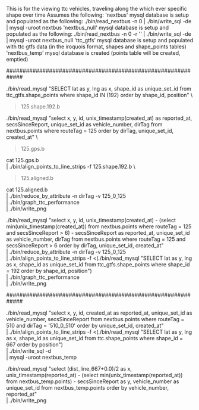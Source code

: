 

This is for the viewing ttc vehicles, traveling along the which ever specific shape over time
Assumes the following:
  'nextbus' mysql database is setup and populated as the following:
    ./bin/read_nextbus -n 0 | ./bin/write_sql -de | mysql -uroot nextbus
  'nextbus_null' mysql database is setup and populated as the following:
    ./bin/read_nextbus -n 0 -r '' | ./bin/write_sql -de | mysql -uroot nextbus_null
  'ttc_gtfs' mysql database is setup and populated with ttc gtfs data (in the iroquois format, shapes and shape_points tables)
  'nextbus_temp' mysql database is created (points table will be created, emptied)

#############################################################

./bin/read_mysql "SELECT lat as y, lng as x, shape_id as unique_set_id from ttc_gtfs.shape_points where shape_id IN (192) order by shape_id, position" \
  > 125.shape.192.b

./bin/read_mysql "select x, y, id, unix_timestamp(created_at) as reported_at, secsSinceReport, unique_set_id as vehicle_number, dirTag from nextbus.points where routeTag = 125 order by dirTag, unique_set_id, created_at" \
  > 125.gps.b

cat 125.gps.b \
  | ./bin/align_points_to_line_strips -f 125.shape.192.b \
  > 125.aligned.b

cat 125.aligned.b \
  | ./bin/reduce_by_attribute -n dirTag -v 125_0_125 \
  | ./bin/graph_ttc_performance \
  | ./bin/write_png

./bin/read_mysql "select x, y, id, unix_timestamp(created_at) - (select min(unix_timestamp(created_at)) from nextbus.points where routeTag = 125 and secsSinceReport > 6) - secsSinceReport as reported_at, unique_set_id as vehicle_number, dirTag from nextbus.points where routeTag = 125 and secsSinceReport > 6 order by dirTag, unique_set_id, created_at" \
  | ./bin/reduce_by_attribute -n dirTag -v 125_0_125 \
  | ./bin/align_points_to_line_strips -f <(./bin/read_mysql "SELECT lat as y, lng as x, shape_id as unique_set_id from ttc_gtfs.shape_points where shape_id = 192 order by shape_id, position") \
  | ./bin/graph_ttc_performance \
  | ./bin/write_png


#############################################################

./bin/read_mysql "select x, y, id, created_at as reported_at, unique_set_id as vehicle_number, secsSinceReport from nextbus.points where routeTag = 510 and dirTag = '510_0_510' order by unique_set_id, created_at" \
  | ./bin/align_points_to_line_strips -f <(./bin/read_mysql "SELECT lat as y, lng as x, shape_id as unique_set_id from ttc.shape_points where shape_id = 667 order by position") \
  | ./bin/write_sql -d \
  | mysql -uroot nextbus_temp

./bin/read_mysql "select (dist_line_667+0.0)/2 as x, unix_timestamp(reported_at) - (select min(unix_timestamp(reported_at)) from nextbus_temp.points) - secsSinceReport as y, vehicle_number as unique_set_id from nextbus_temp.points order by vehicle_number, reported_at" \
  | ./bin/write_png

